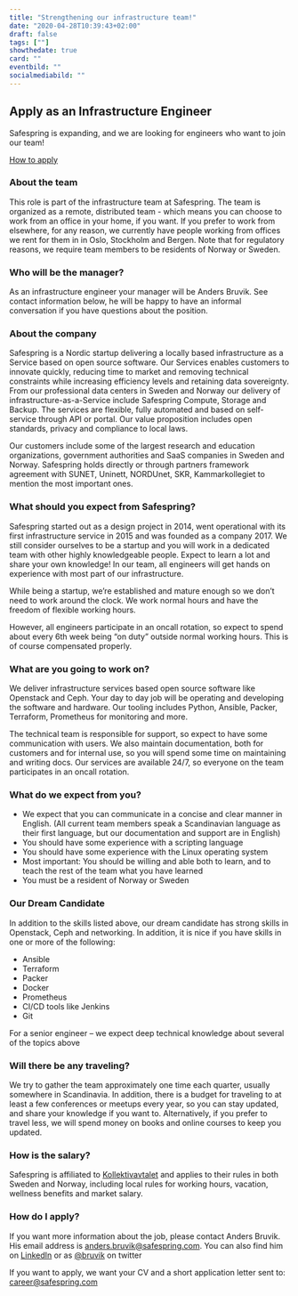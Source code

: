 ```yaml
---
title: "Strengthening our infrastructure team!"
date: "2020-04-28T10:39:43+02:00"
draft: false
tags: [""]
showthedate: true
card: ""
eventbild: ""
socialmediabild: ""
---
```


## Apply as an Infrastructure Engineer

<div class="ingress"><p>Safespring is expanding, and we are looking for engineers who want to join our team!</p></div>

<a id="button" href="#apply">How to apply</a>

### About the team

This role is part of the infrastructure team at Safespring. The team is
organized as a remote, distributed team - which means you can choose to work
from an office in your home, if you want. If you prefer to work from elsewhere,
for any reason, we currently have people working from offices we rent for them
in in Oslo, Stockholm and Bergen. Note that for regulatory reasons, we require
team members to be residents of Norway or Sweden.

### Who will be the manager?

As an infrastructure engineer your manager will be Anders Bruvik. See contact information below, he will be happy to have an informal conversation if you have questions about the position.

### About the company

Safespring is a Nordic startup delivering a locally based infrastructure as a Service based on open source software. Our Services enables customers to innovate quickly, reducing time to market and removing technical constraints while increasing efficiency levels and retaining data sovereignty. From our professional data centers in Sweden and Norway our delivery of infrastructure-as-a-Service include Safespring Compute, Storage and Backup. The services are flexible, fully automated and based on self-service through API or portal. Our value proposition includes open standards, privacy and compliance to local laws.

Our customers include some of the largest research and education organizations, government authorities and SaaS companies in Sweden and Norway. Safespring holds directly or through partners framework agreement with SUNET, Uninett, NORDUnet, SKR, Kammarkollegiet to mention the most important ones.

### What should you expect from Safespring?

Safespring started out as a design project in 2014, went operational with its first infrastructure service in 2015 and was founded as a company 2017. We still consider ourselves to be a startup and you will work in a dedicated team with other highly knowledgeable people. Expect to learn a lot and share your own knowledge! In our team, all engineers will get hands on experience with most part of our infrastructure.

While being a startup, we’re established and mature enough so we don’t need to work around the clock. We work normal hours and have the freedom of flexible working hours.

However, all engineers participate in an oncall rotation, so expect to spend about every 6th week being “on duty” outside normal working hours. This is of course compensated properly.

### What are you going to work on?

We deliver infrastructure services based open source software like Openstack and Ceph. Your day to day job will be operating and developing the software and hardware. Our tooling includes Python, Ansible, Packer, Terraform, Prometheus for monitoring and more.

The technical team is responsible for support, so expect to have some communication with users. We also maintain documentation, both for customers and for internal use, so you will spend some time on maintaining and writing docs.
Our services are available 24/7, so everyone on the team participates in an oncall rotation.

### What do we expect from you?

- We expect that you can communicate in a concise and clear manner in English. (All current team members speak a Scandinavian language as their first language, but our documentation and support are in English)
- You should have some experience with a scripting language
- You should have some experience with the Linux operating system
- Most important: You should be willing and able both to learn, and to teach the rest of the team what you have learned
- You must be a resident of Norway or Sweden

### Our Dream Candidate

In addition to the skills listed above, our dream candidate has strong skills in Openstack, Ceph and networking. In addition, it is nice if you have skills in one or more of the following:

- Ansible
- Terraform
- Packer
- Docker
- Prometheus
- CI/CD tools like Jenkins
- Git

For a senior engineer – we expect deep technical knowledge about several of the topics above

### Will there be any traveling?

We try to gather the team approximately one time each quarter, usually somewhere in Scandinavia.
In addition, there is a budget for traveling to at least a few conferences or meetups every year, so you can stay updated, and share your knowledge if you want to. Alternatively, if you prefer to travel less, we will spend money on books and online courses to keep you updated.

### How is the salary?

Safespring is affiliated to [Kollektivavtalet](https://www.itot.se/) and applies to their rules in both Sweden and Norway, including local rules for working hours, vacation, wellness benefits and market salary.   
<div id="apply"></div>

### How do I apply?

If you want more information about the job, please contact Anders Bruvik. His email address is [anders.bruvik@safespring.com](mailto:anders.bruvik@safespring.com). You can also find him on [LinkedIn](https://www.linkedin.com/in/bruvik/) or as [@bruvik](https://twitter.com/bruvik) on twitter

If you want to apply, we want your CV and a short application letter sent to:
[career@safespring.com](mailto:career@safespring.com)
